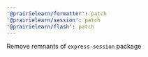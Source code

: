 ```yaml
---
'@prairielearn/formatter': patch
'@prairielearn/session': patch
'@prairielearn/flash': patch
---
```


Remove remnants of `express-session` package
